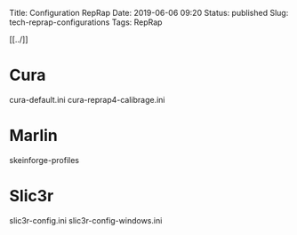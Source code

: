 Title: Configuration RepRap
Date: 2019-06-06 09:20
Status: published
Slug: tech-reprap-configurations
Tags: RepRap


[[../]]

# Cura

cura-default.ini
cura-reprap4-calibrage.ini

# Marlin

skeinforge-profiles

# Slic3r

slic3r-config.ini
slic3r-config-windows.ini
